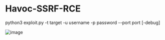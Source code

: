 # Havoc-SSRF-RCE
python3 exploit.py -t target -u username -p password --port port [-debug]

![image](https://github.com/user-attachments/assets/ee01216d-35cd-44f8-a9c6-7c17c74258d4)

